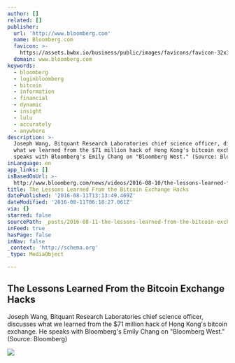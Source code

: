 ```yaml
---
author: []
related: []
publisher:
  url: 'http://www.bloomberg.com'
  name: Bloomberg.com
  favicon: >-
    https://assets.bwbx.io/business/public/images/favicons/favicon-32x32-d2b81a9373.png
  domain: www.bloomberg.com
keywords:
  - bloomberg
  - loginbloomberg
  - bitcoin
  - information
  - financial
  - dynamic
  - insight
  - lulu
  - accurately
  - anywhere
description: >-
  Joseph Wang, Bitquant Research Laboratories chief science officer, discusses
  what we learned from the $71 million hack of Hong Kong's bitcoin exchange. He
  speaks with Bloomberg's Emily Chang on "Bloomberg West." (Source: Bloomberg)
inLanguage: en
app_links: []
isBasedOnUrl: >-
  http://www.bloomberg.com/news/videos/2016-08-10/the-lessons-learned-from-the-bitcoin-exchange-hacks
title: The Lessons Learned From the Bitcoin Exchange Hacks
datePublished: '2016-08-11T13:13:49.469Z'
dateModified: '2016-08-11T06:18:27.061Z'
via: {}
starred: false
sourcePath: _posts/2016-08-11-the-lessons-learned-from-the-bitcoin-exchange-hacks.md
inFeed: true
hasPage: false
inNav: false
_context: 'http://schema.org'
_type: MediaObject

---
```

<article style=""><h1>The Lessons Learned From the Bitcoin Exchange Hacks</h1><p>Joseph Wang, Bitquant Research Laboratories chief science officer, discusses what we learned from the $71 million hack of Hong Kong's bitcoin exchange. He speaks with Bloomberg's Emily Chang on "Bloomberg West." (Source: Bloomberg)</p><img src="http://assets.bwbx.io/images/users/iqjWHBFdfxIU/iRNx0ruyHsno/v5/-1x-1.jpg" /></article>